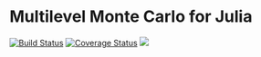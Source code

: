 # Multilevel Monte Carlo for Julia
[![Build Status](https://travis-ci.org/PieterjanRobbe/MultilevelEstimators.jl.png)](https://travis-ci.org/PieterjanRobbe/MultilevelEstimators.jl)
[![Coverage Status](https://coveralls.io/repos/github/PieterjanRobbe/MultilevelEstimators.jl/badge.svg?branch=master)](https://coveralls.io/github/PieterjanRobbe/MultilevelEstimators.jl?branch=master)
[![](https://img.shields.io/badge/docs-stable-blue.svg)](https://PieterjanRobbe.github.io/MultilevelEstimators:w.jl/stable)
